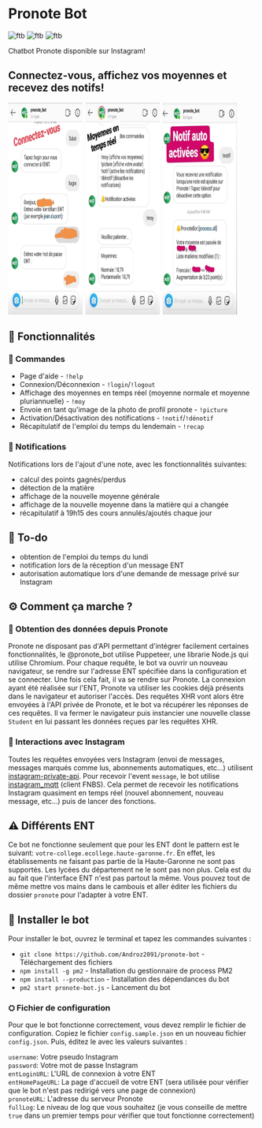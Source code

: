 # Pronote Bot

![ftb](https://forthebadge.com/images/badges/built-by-developers.svg)
![ftb](https://forthebadge.com/images/badges/made-with-javascript.svg)
![ftb](https://forthebadge.com/images/badges/built-with-love.svg)

Chatbot Pronote disponible sur Instagram!

## Connectez-vous, affichez vos moyennes et recevez des notifs!
<img src="./screenshots/login.jpg" style="margin-right: 2px;width: 30%;" height="430"></img>
<img src="./screenshots/moyennes.jpg" style="margin-right: 2px;width: 30%;" height="430"></img>
<img src="./screenshots/notifications.jpg" style="width: 30%;" height="430"></img>

## 💪 Fonctionnalités

### 💬 Commandes
* Page d'aide - `!help`
* Connexion/Déconnexion - `!login`/`!logout`
* Affichage des moyennes en temps réel (moyenne normale et moyenne pluriannuelle) - `!moy`
* Envoie en tant qu'image de la photo de profil pronote - `!picture`
* Activation/Désactivation des notifications - `!notif`/`!dénotif`
* Récapitulatif de l'emploi du temps du lendemain - `!recap`

### 🔔 Notifications
Notifications lors de l'ajout d'une note, avec les fonctionnalités suivantes:
* calcul des points gagnés/perdus
* détection de la matière
* affichage de la nouvelle moyenne générale
* affichage de la nouvelle moyenne dans la matière qui a changée
* récapitulatif à 19h15 des cours annulés/ajoutés chaque jour

## 📅 To-do

* obtention de l'emploi du temps du lundi
* notification lors de la réception d'un message ENT
* autorisation automatique lors d'une demande de message privé sur Instagram

## ⚙️ Comment ça marche ?

### 🎒 Obtention des données depuis Pronote

Pronote ne disposant pas d'API permettant d'intégrer facilement certaines fonctionnalités, le @pronote_bot utilise Puppeteer, une librarie Node.js qui utilise Chromium. Pour chaque requête, le bot va ouvrir un nouveau navigateur, se rendre sur l'adresse ENT spécifiée dans la configuration et se connecter. Une fois cela fait, il va se rendre sur Pronote. La connexion ayant été réalisée sur l'ENT, Pronote va utiliser les cookies déjà présents dans le navigateur et autoriser l'accès. Des requêtes XHR vont alors être envoyées à l'API privée de Pronote, et le bot va récupérer les réponses de ces requêtes. Il va fermer le navigateur puis instancier une nouvelle classe `Student` en lui passant les données reçues par les requêtes XHR.

### 💬 Interactions avec Instagram

Toutes les requêtes envoyées vers Instagram (envoi de messages, messages marqués comme lus, abonnements automatiques, etc...) utilisent [instagram-private-api](https://github.com/dilame/instagram-private-api). Pour recevoir l'event `message`, le bot utilise [instagram_mqtt](https://github.com/Nerixyz/instagram_mqtt) (client FNBS). Cela permet de recevoir les notifications Instagram quasiment en temps réel (nouvel abonnement, nouveau message, etc...) puis de lancer des fonctions.

## ⚠️ Différents ENT

Ce bot ne fonctionne seulement que pour les ENT dont le pattern est le suivant: `votre-college.ecollege.haute-garonne.fr`. En effet, les établissements ne faisant pas partie de la Haute-Garonne ne sont pas supportés. Les lycées du département ne le sont pas non plus. Cela est du au fait que l'interface ENT n'est pas partout la même. Vous pouvez tout de même mettre vos mains dans le cambouis et aller éditer les fichiers du dossier `pronote` pour l'adapter à votre ENT.

## 📁 Installer le bot

Pour installer le bot, ouvrez le terminal et tapez les commandes suivantes :

* `git clone https://github.com/Androz2091/pronote-bot` - Téléchargement des fichiers
* `npm install -g pm2` - Installation du gestionnaire de process PM2
* `npm install --production` - Installation des dépendances du bot
* `pm2 start pronote-bot.js` - Lancement du bot

### ⛭ Fichier de configuration

Pour que le bot fonctionne correctement, vous devez remplir le fichier de configuration. Copiez le fichier `config.sample.json` en un nouveau fichier `config.json`. Puis, éditez le avec les valeurs suivantes :

`username`: Votre pseudo Instagram  
`password`: Votre mot de passe Instagram  
`entLoginURL`: L'URL de connexion à votre ENT  
`entHomePageURL`: La page d'accueil de votre ENT (sera utilisée pour vérifier que le bot n'est pas redirigé vers une page de connexion)  
`pronoteURL`: L'adresse du serveur Pronote  
`fullLog`: Le niveau de log que vous souhaitez (je vous conseille de mettre `true` dans un premier temps pour vérifier que tout fonctionne correctement)  
